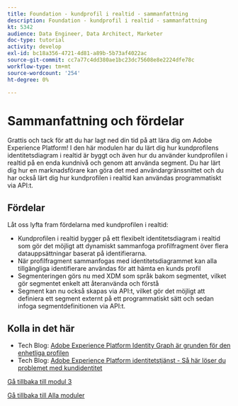 ```yaml
---
title: Foundation - kundprofil i realtid - sammanfattning
description: Foundation - kundprofil i realtid - sammanfattning
kt: 5342
audience: Data Engineer, Data Architect, Marketer
doc-type: tutorial
activity: develop
exl-id: bc18a356-4721-4d81-a89b-5b73af4022ac
source-git-commit: cc7a77c4dd380ae1bc23dc75608e8e2224dfe78c
workflow-type: tm+mt
source-wordcount: '254'
ht-degree: 0%

---
```


# Sammanfattning och fördelar

Grattis och tack för att du har lagt ned din tid på att lära dig om Adobe Experience Platform!
I den här modulen har du lärt dig hur kundprofilens identitetsdiagram i realtid är byggt och även hur du använder kundprofilen i realtid på en enda kundnivå och genom att använda segment. Du har lärt dig hur en marknadsförare kan göra det med användargränssnittet och du har också lärt dig hur kundprofilen i realtid kan användas programmatiskt via API:t.

## Fördelar

Låt oss lyfta fram fördelarna med kundprofilen i realtid:

- Kundprofilen i realtid bygger på ett flexibelt identitetsdiagram i realtid som gör det möjligt att dynamiskt sammanfoga profilfragment över flera datauppsättningar baserat på identifierarna.
- När profilfragment sammanfogas med identitetsdiagrammet kan alla tillgängliga identifierare användas för att hämta en kunds profil
- Segmenteringen görs nu med XDM som språk bakom segmentet, vilket gör segmentet enkelt att återanvända och förstå
- Segment kan nu också skapas via API:t, vilket gör det möjligt att definiera ett segment externt på ett programmatiskt sätt och sedan infoga segmentdefinitionen via API:t.

## Kolla in det här

- Tech Blog: [Adobe Experience Platform Identity Graph är grunden för den enhetliga profilen](https://medium.com/adobetech/adobe-experience-platform-identity-graph-is-the-foundation-for-the-unified-profile-e8435d26dce7)
- Tech Blog: [Adobe Experience Platform identitetstjänst - Så här löser du problemet med kundidentitet](https://medium.com/adobetech/adobe-experience-platforms-identity-service-how-to-solve-the-customer-identity-conundrum-f95e22d16ea9)

[Gå tillbaka till modul 3](./real-time-customer-profile.md)

[Gå tillbaka till Alla moduler](../../overview.md)
